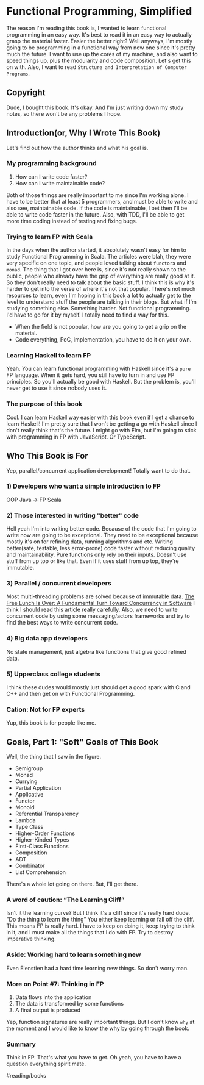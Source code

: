 # Functional Programming, Simplified
The reason I'm reading this book is, I wanted to learn functional programming in an easy way. It's best to read it in an easy way to actually grasp the material faster. Easier the better right? Well anyways, I'm mostly going to be programming in a functional way from now one since it's pretty much the future. I want to use up the cores of my machine, and also want to speed things up, plus the modularity and code composition. Let's get this on with. Also, I want to read `Structure and Interpretation of Computer Programs`.

## Copyright
Dude, I bought this book. It's okay. And I'm just writing down my study notes, so there won't be any problems I hope. 

## Introduction(or, Why I Wrote This Book)
Let's find out how the author thinks and what his goal is. 

### My programming background
1. How can I write code faster?
2. How can I write maintainable code?

Both of those things are really important to me since I'm working alone. I have to be better that at least 5 programmers, and must be able to write and also see, maintainable code. If the code is maintainable, I bet then I'll be able to write code faster in the future. Also, with TDD, I'll be able to get more time coding instead of testing and fixing bugs. 

### Trying to learn FP with Scala
In the days when the author started, it absolutely wasn't easy for him to study Functional Programming in Scala. The articles were blah, they were very specific on one topic, and people loved talking about `functor`s and `monad`. The thing that I got over here is, since it's not really shown to the public, people who already have the grip of everything are really good at it. So they don't really need to talk about the basic stuff. 
 I think this is why it's harder to get into the verse of where it's not that popular. There's not much resources to learn, even I'm hoping in this book a lot to actually get to the level to understand stuff the people are talking in their blogs.
 But what if I'm studying something else. Something harder. Not functional programming. I'd have to go for it by myself. I totally need to find a way for this. 
* When the field is not popular, how are you going to get a grip on the material. 
* Code everything, PoC, implementation, you have to do it on your own. 

### Learning Haskell to learn FP
Yeah. You can learn functional programming with Haskell since it's a `pure` FP language. When it gets hard, you still have to turn in and use FP principles. So you'll actually be good with Haskell. But the problem is, you'll never get to use it since nobody uses it. 

### The purpose of this book
Cool. I can learn Haskell way easier with this book even if I get a chance to learn Haskell! I'm pretty sure that I won't be getting a go with Haskell since I don't really think that's the future. I might go with Elm, but I'm going to stick with programming in FP with JavaScript. Or TypeScript. 

## Who This Book is For
Yep, parallel/concurrent application development! Totally want to do that. 

### 1) Developers who want a simple introduction to FP
OOP Java -> FP Scala

### 2) Those interested in writing "better" code
Hell yeah I'm into writing better code. Because of the code that I'm going to write now are going to be exceptional. They need to be exceptional because mostly it's on for refining data, running algorithms and etc. 
 Writing better(safe, testable, less error-prone) code faster without reducing quality and maintainability. 
 Pure functions only rely on their inputs. Doesn't use stuff from up top or like that. Even if it uses stuff from up top, they're immutable. 

### 3) Parallel / concurrent developers
Most multi-threading problems are solved because of immutable data. [The Free Lunch Is Over: A Fundamental Turn Toward Concurrency in Software](http://www.gotw.ca/publications/concurrency-ddj.htm) I think I should read this article really carefully. Also, we need to write concurrent code by using some messaging/actors frameworks and try to find the best ways to write concurrent code. 

### 4) Big data app developers
No state management, just algebra like functions that give good refined data.

### 5) Upperclass college students
I think these dudes would mostly just should get a good spark with C and C++ and then get on with Functional Programming. 

### Cation: Not for FP experts
Yup, this book is for people like me. 

## Goals, Part 1: "Soft" Goals of This Book
Well, the thing that I saw in the figure.
* Semigroup
* Monad
* Currying
* Partial Application
* Applicative
* Functor
* Monoid
* Referential Transparency
* Lambda
* Type Class
* Higher-Order Functions
* Higher-Kinded Types
* First-Class Functions
* Composition
* ADT
* Combinator
* List Comprehension

There's a whole lot going on there. But, I'll get there.

### A word of caution: “The Learning Cliff”
Isn't it the learning curve? But I think it's a cliff since it's really hard dude. "Do the thing to learn the thing”
You either keep learning or fall off the cliff. This means FP is really hard. I have to keep on doing it, keep trying to think in it, and I must make all the things that I do with FP. Try to destroy imperative thinking. 

### Aside: Working hard to learn something new
Even Eienstien had a hard time learning new things. So don't worry man.

### More on Point #7: Thinking in FP
1. Data flows into the application
2. The data is transformed by some functions
3. A final output is produced

Yep, function signatures are really important things. But I don't know `why` at the moment and I would like to know the why by going through the book.

### Summary
Think in FP. That's what you have to get. Oh yeah, you have to have a question everything spirit mate. 

#reading/books